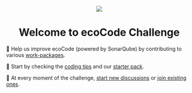 <p align="center">
  <img src="../docs/resources/challenge-logo.png">
</p>
<h1 align="center">Welcome to ecoCode Challenge</h1>

💪 Help us improve ecoCode (powered by SonarQube) by contributing to various [work-packages](work-packages.md).

🏁 Start by checking the [coding tips](coding-tips.md) and our [starter pack](starter-pack.md). 

💬 At every moment of the challenge, [start new discussions](https://github.com/cnumr/ecoCode/discussions/new?category=hackathon) or [join existing ones](https://github.com/cnumr/ecoCode/discussions/categories/hackathon).
